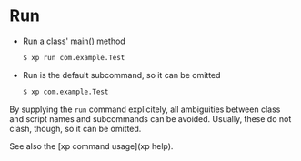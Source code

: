 # Run

* Run a class' main() method
  ```sh
  $ xp run com.example.Test
  ```
* Run is the default subcommand, so it can be omitted
  ```sh
  $ xp com.example.Test
  ```

By supplying the `run` command explicitely, all ambiguities between class
and script names and subcommands can be avoided. Usually, these do not
clash, though, so it can be omitted.

See also the [xp command usage](xp help).
